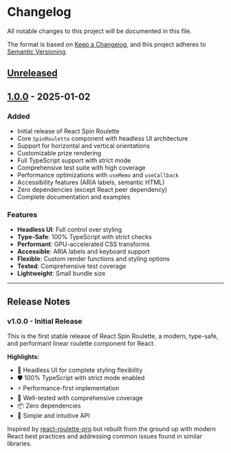 # Changelog

All notable changes to this project will be documented in this file.

The format is based on [Keep a Changelog](https://keepachangelog.com/en/1.0.0/),
and this project adheres to [Semantic Versioning](https://semver.org/spec/v2.0.0.html).

## [Unreleased]

## [1.0.0] - 2025-01-02

### Added
- Initial release of React Spin Roulette
- Core `SpinRoulette` component with headless UI architecture
- Support for horizontal and vertical orientations
- Customizable prize rendering
- Full TypeScript support with strict mode
- Comprehensive test suite with high coverage
- Performance optimizations with `useMemo` and `useCallback`
- Accessibility features (ARIA labels, semantic HTML)
- Zero dependencies (except React peer dependency)
- Complete documentation and examples

### Features
- **Headless UI**: Full control over styling
- **Type-Safe**: 100% TypeScript with strict checks
- **Performant**: GPU-accelerated CSS transforms
- **Accessible**: ARIA labels and keyboard support
- **Flexible**: Custom render functions and styling options
- **Tested**: Comprehensive test coverage
- **Lightweight**: Small bundle size

---

## Release Notes

### v1.0.0 - Initial Release

This is the first stable release of React Spin Roulette, a modern, type-safe, and performant linear roulette component for React.

**Highlights:**
- 🎨 Headless UI for complete styling flexibility
- 🛡️ 100% TypeScript with strict mode enabled
- ⚡ Performance-first implementation
- 🧪 Well-tested with comprehensive coverage
- 📦 Zero dependencies
- 🎯 Simple and intuitive API

Inspired by [react-roulette-pro](https://github.com/IvanAdmaers/react-roulette-pro) but rebuilt from the ground up with modern React best practices and addressing common issues found in similar libraries.

[Unreleased]: https://github.com/yourusername/react-spin-roulette/compare/v1.0.0...HEAD
[1.0.0]: https://github.com/yourusername/react-spin-roulette/releases/tag/v1.0.0

